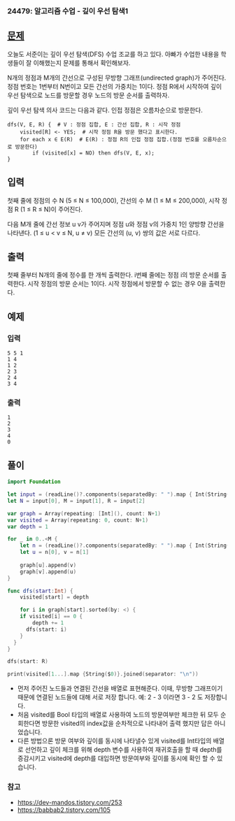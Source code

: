 ### 24479: 알고리즘 수업 - 깊이 우선 탐색1
## [문제](https://www.acmicpc.net/problem/24479)   
오늘도 서준이는 깊이 우선 탐색(DFS) 수업 조교를 하고 있다. 아빠가 수업한 내용을 학생들이 잘 이해했는지 문제를 통해서 확인해보자.

N개의 정점과 M개의 간선으로 구성된 무방향 그래프(undirected graph)가 주어진다. 정점 번호는 1번부터 N번이고 모든 간선의 가중치는 1이다. 정점 R에서 시작하여 깊이 우선 탐색으로 노드를 방문할 경우 노드의 방문 순서를 출력하자.

깊이 우선 탐색 의사 코드는 다음과 같다. 인접 정점은 오름차순으로 방문한다.

```
dfs(V, E, R) {  # V : 정점 집합, E : 간선 집합, R : 시작 정점
    visited[R] <- YES;  # 시작 정점 R을 방문 했다고 표시한다.
    for each x ∈ E(R)  # E(R) : 정점 R의 인접 정점 집합.(정점 번호를 오름차순으로 방문한다)
        if (visited[x] = NO) then dfs(V, E, x);
}
```

## 입력
첫째 줄에 정점의 수 N (5 ≤ N ≤ 100,000), 간선의 수 M (1 ≤ M ≤ 200,000), 시작 정점 R (1 ≤ R ≤ N)이 주어진다.

다음 M개 줄에 간선 정보 u v가 주어지며 정점 u와 정점 v의 가중치 1인 양방향 간선을 나타낸다. (1 ≤ u < v ≤ N, u ≠ v) 모든 간선의 (u, v) 쌍의 값은 서로 다르다.

## 출력
첫째 줄부터 N개의 줄에 정수를 한 개씩 출력한다. i번째 줄에는 정점 i의 방문 순서를 출력한다. 시작 정점의 방문 순서는 1이다. 시작 정점에서 방문할 수 없는 경우 0을 출력한다.

## 예제
### 입력 

```
5 5 1
1 4
1 2
2 3
2 4
3 4
```


### 출력 

```
1
2
3
4
0
```

## 풀이 

```Swift
import Foundation

let input = (readLine()?.components(separatedBy: " ").map { Int(String($0))!})!
let N = input[0], M = input[1], R = input[2]

var graph = Array(repeating: [Int](), count: N+1)
var visited = Array(repeating: 0, count: N+1)
var depth = 1

for _ in 0..<M {
    let n = (readLine()?.components(separatedBy: " ").map { Int(String($0))!})!
    let u = n[0], v = n[1]
    
    graph[u].append(v)
    graph[v].append(u)
}

func dfs(start:Int) {
    visited[start] = depth

    for i in graph[start].sorted(by: <) {
    if visited[i] == 0 {
        depth += 1
      dfs(start: i)
    }
  }
}

dfs(start: R)

print(visited[1...].map {String($0)}.joined(separator: "\n"))

```
- 먼저 주어진 노드들과 연결된 간선을 배열로 표현해준다. 이때, 무방향 그래프이기 때문에 연결된 노드들에 대해 서로 저장 합니다. 예: 2 - 3 이라면 3 - 2 도 저장합니다.
- 처음 visited를 Bool 타입의 배열로 사용하여 노드의 방문여부만 체크한 뒤 모두 순회한다면 방문한 visited의 index값을 순차적으로 나타내어 출력 했지만 답은 아니었습니다.
- 다른 방법으론 방문 여부와 깊이를 동시에 나타낼수 있게 visited를 Int타입의 배열로 선언하고 깊이 체크를 위해 depth 변수를 사용하여 재귀호출을 할 때 depth를 증감시키고 visited에 depth를 대입하면 방문여부와 깊이를 동시에 확인 할 수 있습니다.

### 참고
- https://dev-mandos.tistory.com/253
- https://babbab2.tistory.com/105
